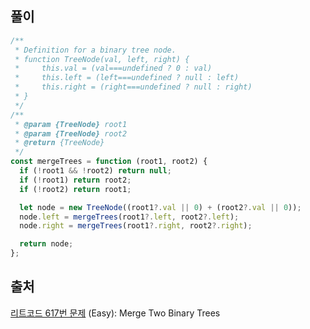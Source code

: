 ## 풀이

```js
/**
 * Definition for a binary tree node.
 * function TreeNode(val, left, right) {
 *     this.val = (val===undefined ? 0 : val)
 *     this.left = (left===undefined ? null : left)
 *     this.right = (right===undefined ? null : right)
 * }
 */
/**
 * @param {TreeNode} root1
 * @param {TreeNode} root2
 * @return {TreeNode}
 */
const mergeTrees = function (root1, root2) {
  if (!root1 && !root2) return null;
  if (!root1) return root2;
  if (!root2) return root1;

  let node = new TreeNode((root1?.val || 0) + (root2?.val || 0));
  node.left = mergeTrees(root1?.left, root2?.left);
  node.right = mergeTrees(root1?.right, root2?.right);

  return node;
};
```

## 출처

[리트코드 617번 문제](https://leetcode.com/problems/merge-two-binary-trees/description/) (Easy): Merge Two Binary Trees
